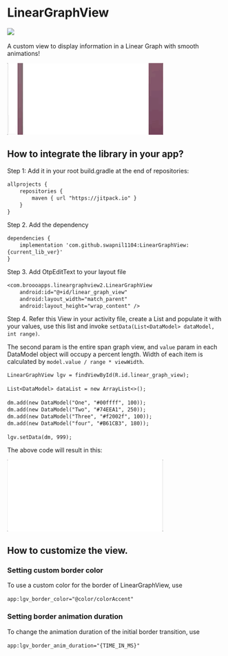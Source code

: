 # LinearGraphView

[![](https://jitpack.io/v/swapnil1104/LinearGraphView.svg)](https://jitpack.io/#swapnil1104/LinearGraphView)

A custom view to display information in a Linear Graph with smooth animations! 

![Demo with underline](images/demo.gif)

## How to integrate the library in your app?
Step 1: Add it in your root build.gradle at the end of repositories:

```
allprojects {
    repositories {
        maven { url "https://jitpack.io" }
    }
}
```
Step 2. Add the dependency

```
dependencies {
    implementation 'com.github.swapnil1104:LinearGraphView:{current_lib_ver}'
}
```
Step 3. Add OtpEditText to your layout file

```
<com.broooapps.lineargraphview2.LinearGraphView
    android:id="@+id/linear_graph_view"
    android:layout_width="match_parent"
    android:layout_height="wrap_content" />
```

Step 4. Refer this View in your activity file, create a List<DataModel> and populate it with your values, use this list and invoke `setData(List<DataModel> dataModel, int range)`.

The second param is the entire span graph view, and `value` param in each DataModel object will occupy a percent length.
Width of each item is calculated by `model.value / range * viewWidth`.
```
LinearGraphView lgv = findViewById(R.id.linear_graph_view);

List<DataModel> dataList = new ArrayList<>();

dm.add(new DataModel("One", "#00ffff", 100));
dm.add(new DataModel("Two", "#74EEA1", 250));
dm.add(new DataModel("Three", "#f2002f", 100));
dm.add(new DataModel("four", "#B61CB3", 180));

lgv.setData(dm, 999);

```
The above code will result in this:

![Demo with underline](images/demo2.gif)

## How to customize the view.
### Setting custom border color

To use a custom color for the border of LinearGraphView, use

```app:lgv_border_color="@color/colorAccent"```

### Setting border animation duration
To change the animation duration of the initial border transition, use

```app:lgv_border_anim_duration="{TIME_IN_MS}"```
